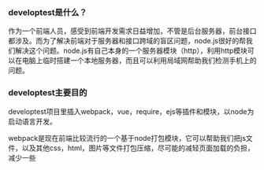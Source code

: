 <h3>developtest是什么？</h3>
<p>作为一个前端人员，感受到前端开发需求日益增加，不管是后台服务器，前台接口都涉及。而为了解决前端对于服务器和接口跨域的盲区问题，node.js很好的帮我们解决这个问题。node.js有自己本身的一个服务器模块（http），利用http模块可以在电脑上临时搭建一个本地服务器，而且可以利用局域网帮助我们检测手机上的问题。</p>

<h3>developtest主要目的</h3>
<p>developtest项目里插入webpack，vue，require，ejs等插件和模块，以node为启动语言开发。</p>
<p>webpack是现在前端比较流行的一个基于node打包模块，它可以帮助我们把js文件，以及其他css，html，图片等文件打包压缩，尽可能的减轻页面加载的负担，减少一些<script>等标签重复使用。</p>
<p>vue是现在比较流行的一个前端数据交互框架，它有效的帮助网页实现组件化，利用vue中各个组件可以减少js和html代码的开发，同时在处理数据可以更有效。</p>
<p>require一个js文件模块化插件</p>
<p>ejs一个基于node.js模板引擎,使用方法请参考 https://ejs.bootcss.com/</p>

<h3>developtest为了更好的学习前端</h3>
<p>我一直相信，学会的知识如果用不到会逐渐遗忘，而且为了更好更快的学习webpack，vue等前端知识，我把它们整合起来一起使用，结合以前学习的知识整合了一个比较合适个人使用的一个小项目。因为之前使用的是公司vue+webpack网站项目，觉得纯vue+webpack做的项目局限性有点大（可能是我自己不太会用或者不怎么习惯），因此自己就结合自身修改了这个项目。developtest初期只是用来测试和开发接口以及网站跨域等问题，至于后期要不要做成一个站点项目还需要策划和代码编写其他功能。</p>
<p>每个开发者都有自己的一套习惯和爱好。我比较喜欢分区，css，html，js，图片等文件的分区，这样有利于我后期修改维护。使用vue-cli创建的vue项目，或者其他人配置的vue+webpack站点项目都是使用vue组件开发，而这样的开发会把html和js代码，以及css一起写在一起，而且大多数的js，css都会配置打包在一起，这样会让页面加载到其他页面的css样式，增加多于代码以及会出现css样式替换，从而页面会出现不一样情况。所以，我自己写了这个主要是让打包的文件和静态文件，以及模板文件分区。从而使一些不必要的麻烦解除。</p>

<h3>developtest项目目录</h3>
<p>
  config:配置文件夹，webpack以及其他配置；<br>
  routers:路由文件夹<br>
  src:存放压缩打包的js文件，最终生成的bundle.js文件在static\dist目录下存放；<br>
  static:存放静态文件，如图片，js，css等；<br>
  views:网站html模板页面存放；<br>
  index.js:启动页面；<br>
</p>

<h3>developtest启动</h3>
<p>npm run dev</p>
